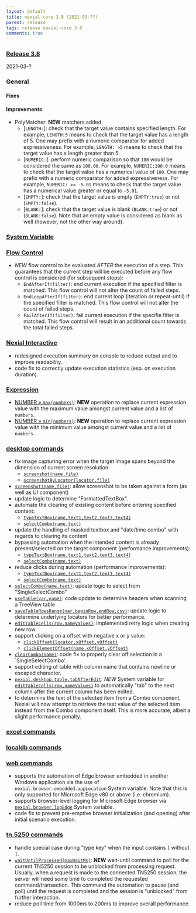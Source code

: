 ```yaml
---
layout: default
title: nexial-core 3.8 (2021-03-??)
parent: release
tags: release nexial-core 3.8
comments: true
---
```


### <a href="https://github.com/nexiality/nexial-core/releases/tag/nexial-core-v3.8_????" class="external-link" target="_nexial_link">Release 3.8</a>
2021-03-?


### General
#### Fixes

#### Improvements
- PolyMatcher: **NEW** matchers added
  - [`LENGTH:`]: check that the target value contains specified length. For example, `LENGTH:5` means to 
    check that the target value has a length of 5. One may prefix with a numeric comparator for added expressiveness. 
    For example, `LENGTH: >5` means to check that the target value has a length greater than 5.
  - [`NUMERIC:`]: perform numeric comparison so that `100` would be considered the same as `100.00`. For example, 
    `NUMERIC:100.0` means to check that the target value has a numerical value of `100`. One may prefix with a numeric 
    comparator for added expressiveness. For example, `NUMERIC: >= -5.01` means to check that the target value has a 
    numerical value greater or equal to `-5.01`.
  - [`EMPTY:`]: check that the target value is empty (`EMPTY:true`) or not (`EMPTY:false`).
  - [`BLANK:`]: check that the target value is blank (`BLANK:true`) or not (`BLANK:false`). Note that an empty value is
    considered as blank as well (however, not the other way around).


### [System Variable](../systemvars)


### [Flow Control](../flowcontrols)
- *NEW* flow control to be evaluated *AFTER* the execution of a step. This guarantees that the current step will be 
  executed before any flow control is considered (for subsequent steps):
  - `EndAfterIf(filter)`: end current execution if the specified filter is matched. This flow control will not alter 
    the count of failed steps.
  - `EndLoopAfterIf(filter)`: end current loop (iteration or repeat-until) if the specified filter is matched. This 
    flow control will not alter the count of failed steps.
  - `FailAfterIf(filter)`: fail current execution if the specifie filter is matched. This flow control will result in 
    an additional count towards the total failed steps.


### [Nexial Interactive](../interactive)
- redesigned execution summary on console to reduce output and to improve readability.
- code fix to correctly update execution statistics (esp. on execution duration).


### [Expression](../expressions)
- [NUMBER &raquo; `max(numbers)`](../expressions/NUMBERexpression#maxnumbers): **NEW** operation to replace current 
  expression value with the maximum value amongst current value and a list of `numbers`.
- [NUMBER &raquo; `min(numbers)`](../expressions/NUMBERexpression#minnumbers): **NEW** operation to replace current 
  expression value with the minimum value amongst current value and a list of `numbers`.


### [desktop commands](../commands/desktop)
- fix image capturing error when the target image spans beyond the dimension of current screen resolution:
  - [`screenshot(name,file)`](../commands/desktop/screenshot(name,file))
  - [`screenshotByLocator(locator,file)`](../commands/desktop/screenshotByLocator(locator,file))
- [`screenshot(name,file)`](../commands/desktop/screenshot(name,file)): allow screenshot to be taken against a form 
  (as well as UI component)
- update logic to determine "FormattedTextBox".
- automate the clearing of existing content before entering specified content:
  - [`typeTextBox(name,text1,text2,text3,text4)`](../commands/desktop/typeTextBox(name,text1,text2,text3,text4))
  - [`selectCombo(name,text)`](../commands/desktop/selectCombo(name,text))
- update the handling of masked textbox and "date/time combo" with regards to clearing its content
- bypassing automation when the intended content is already present/selected on the target component (performance improvements):
  - [`typeTextBox(name,text1,text2,text3,text4)`](../commands/desktop/typeTextBox(name,text1,text2,text3,text4))
  - [`selectCombo(name,text)`](../commands/desktop/selectCombo(name,text))
- reduce clicks during automation (performance improvements):
  - [`typeTextBox(name,text1,text2,text3,text4)`](../commands/desktop/typeTextBox(name,text1,text2,text3,text4))
  - [`selectCombo(name,text)`](../commands/desktop/selectCombo(name,text))
- [`selectCombo(name,text)`](../commands/desktop/selectCombo(name,text)): update logic to select from "SingleSelectCombo"
- [`useTable(var,name)`](../commands/desktop/useTable(var,name)): code update to determine headers when scanning a 
  TreeView table
- [`saveTableRowsRange(var,beginRow,endRow,csv)`](../commands/desktop/saveTableRowsRange(var,beginRow,endRow,csv)): 
  update logic to determine underlying locators for better performance.
- [`editTableCells(row,nameValues)`](../commands/desktop/editTableCells(row,nameValues)): implemented retry logic when 
  creating new row.
- support clicking on a offset with negative x or y value:
	- [`clickOffset(locator,xOffset,yOffset)`](../commands/desktop/clickOffset(locator,xOffset,yOffset))
	- [`clickElementOffset(name,xOffset,yOffset)`](../commands/desktop/clickElementOffset(name,xOffset,yOffset))
- [`clearCombo(name)`](../commands/desktop/clearCombo(name)): code fix to properly clear off selection in a 
  `SingleSelectCombo'.
- support editing of table with column name that contains newline or escaped character. 
- [`nexial.desktop.table.tabAfterEdit`](../systemvars/index.html#nexial.desktop.table.tabAfterEdit): *NEW* System 
  variable for [`editTableCells(row,nameValues)`](../commands/desktop/editTableCells(row,nameValues)) to automatically 
  "tab" to the next column after the current column has been edited.
- to determine the text of the selected item from a Combo component, Nexial will now attempt to retrieve the text 
  value of the selected item instead from the Combo component itself. This is more accurate, albeit a slight performance 
  penalty. 


### [excel commands](../commands/excel)


### [localdb commands](../commands/localdb)


### [web commands](../commands/web)
- supports the automation of Edge browser embedded in another Windows application via the use of 
  `nexial.browser.embedded.appLocation` System variable. Note that this is only supported for Microsoft Edge v80 or 
  above (i.e. chromium).
- supports browser-level logging for Microsoft Edge browser via 
  [`nexial.browser.logEdge`](../systemvars/index.html#nexial.browser.logEdge) System variable. 
- code fix to prevent pre-emptive browser initialization (and opening) after initial scenario execution. 


### [tn.5250 commands](../commands/tn.5250)
- handle special case during "type key" when the input contains `[` without `]`.
- [`waitUntilProcessed(maxWaitMs)`](../commands/tn.5250/waitUntilProcessed(maxWaitMs)): **NEW** wait-until command to
  poll for the current TN5250 session to be unblocked from processing request. Usually, when a request is made to the 
  connected TN5250 session, the server will need some time to completed the requested command/transaction. This command
  the automation to pause (and poll) until the request is completed and the session is "unblocked" from further 
  interaction.
- reduce poll time from 1000ms to 200ms to improve overall performance.
